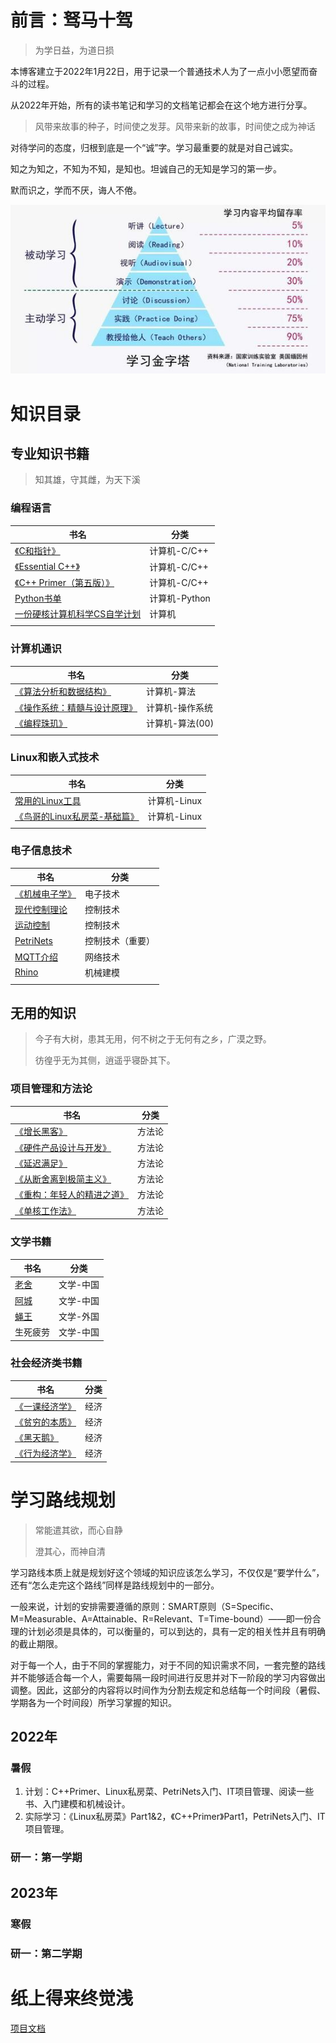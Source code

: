 # 前言：驽马十驾

>  为学日益，为道日损

本博客建立于2022年1月22日，用于记录一个普通技术人为了一点小小愿望而奋斗的过程。

从2022年开始，所有的读书笔记和学习的文档笔记都会在这个地方进行分享。

> 风带来故事的种子，时间使之发芽。风带来新的故事，时间使之成为神话

对待学问的态度，归根到底是一个“诚”字。学习最重要的就是对自己诚实。

知之为知之，不知为不知，是知也。坦诚自己的无知是学习的第一步。

默而识之，学而不厌，诲人不倦。

![如何学习](books\img\HowToLearn.png)

# 知识目录

## 专业知识书籍

> 知其雄，守其雌，为天下溪

### 编程语言

| 书名                                                       | 分类          |
| ---------------------------------------------------------- | ------------- |
| [《C和指针》](books\计算机\程序\PointersOnC.md)            | 计算机-C/C++  |
| [《Essential C++》](books\计算机\程序\EssentialC++.md)     | 计算机-C/C++  |
| [《C++ Primer（第五版）》](books\计算机\程序\C++Primer.md) | 计算机-C/C++  |
| [Python书单](books\计算机\程序\Python书单)                 | 计算机-Python |
| [一份硬核计算机科学CS自学计划](books\计算机\CSlearning.md) | 计算机        |
|                                                            |               |

### 计算机通识

| 书名                                                         | 分类            |
| ------------------------------------------------------------ | --------------- |
| [《算法分析和数据结构》](books\计算机\程序\算法分析和数据结构.md) | 计算机-算法     |
| [《操作系统：精髓与设计原理》](books\计算机\操作系统\操作系统：精髓与设计原理) | 计算机-操作系统 |
| [《编程珠玑》](books\计算机\程序\编程珠玑.md)                | 计算机-算法(00) |
|                                                              |                 |

### Linux和嵌入式技术

| 书名                                                         | 分类         |
| ------------------------------------------------------------ | ------------ |
| [常用的Linux工具](books\计算机\Linux\0.常用“轮子”)           | 计算机-Linux |
| [《鸟哥的Linux私房菜-基础篇》](books\计算机\Linux\鸟哥的Linux私房菜-基础篇) | 计算机-Linux |
|                                                              |              |

### 电子信息技术

| 书名                                       | 分类             |
| ------------------------------------------ | ---------------- |
| [《机械电子学》](books\硬件\机械电子学.md) | 电子技术         |
| [现代控制理论](books\硬件\现代控制理论.md) | 控制技术         |
| [运动控制](books\硬件\运动控制.md)         | 控制技术         |
| [PetriNets](books\硬件\PetriNets)          | 控制技术（重要） |
| [MQTT介绍](books\硬件\MQTT简介)            | 网络技术         |
| [Rhino](books\硬件\Rhino)                  | 机械建模         |
|                                            |                  |




## 无用的知识

> 今子有大树，患其无用，何不树之于无何有之乡，广漠之野。
>
> 彷徨乎无为其侧，逍遥乎寝卧其下。

### 项目管理和方法论

| 书名                                                         | 分类   |
| ------------------------------------------------------------ | ------ |
| [《增长黑客》](books\方法论\增长黑客.md)                     | 方法论 |
| [《硬件产品设计与开发》](books\方法论\硬件产品设计与开发.md) | 方法论 |
| [《延迟满足》](books\方法论\延迟满足.md)                     | 方法论 |
| [《从断舍离到极简主义》](books\方法论\从断舍离到极简主义.md) | 方法论 |
| [《重构：年轻人的精进之道》](books\方法论\重构.md)           | 方法论 |
| [《单核工作法》](books\方法论\单核工作法.md)                 | 方法论 |

### 文学书籍

| 书名                       | 分类      |
| -------------------------- | --------- |
| [老舍](books\文学\老舍.md) | 文学-中国 |
| [阿城](books\文学\阿城.md) | 文学-中国 |
| [蝇王](books\文学\蝇王.md) | 文学-外国 |
| 生死疲劳                   | 文学-中国 |

### 社会经济类书籍

| 书名                                             | 分类 |
| ------------------------------------------------ | ---- |
| [《一课经济学》](books\经济和社会\一课经济学.md) | 经济 |
| [《贫穷的本质》](books\经济和社会\贫穷的本质.md) | 经济 |
| [《黑天鹅》](books\经济和社会\黑天鹅)            | 经济 |
| [《行为经济学》](books\经济和社会\行为经济学)    | 经济 |





# 学习路线规划

> 常能遣其欲，而心自静
>
> 澄其心，而神自清

学习路线本质上就是规划好这个领域的知识应该怎么学习，不仅仅是“要学什么”，还有“怎么走完这个路线”同样是路线规划中的一部分。

一般来说，计划的安排需要遵循的原则：SMART原则（S=Specific、M=Measurable、A=Attainable、R=Relevant、T=Time-bound）——即一份合理的计划必须是具体的，可以衡量的，可以到达的，具有一定的相关性并且有明确的截止期限。

对于每一个人，由于不同的掌握能力，对于不同的知识需求不同，一套完整的路线并不能够适合每一个人，需要每隔一段时间进行反思并对下一阶段的学习内容做出调整。因此，这部分的内容将以时间作为分割去规定和总结每一个时间段（暑假、学期各为一个时间段）所学习掌握的知识。

## 2022年

### 暑假

1. 计划：C++Primer、Linux私房菜、PetriNets入门、IT项目管理、阅读一些书、入门建模和机械设计。
2. 实际学习：《Linux私房菜》Part1&2，《C++Primer》Part1，PetriNets入门、IT项目管理。

### 研一：第一学期

## 2023年

### 寒假

### 研一：第二学期





# 纸上得来终觉浅

[项目文档](https://chenxi2333.github.io/)

